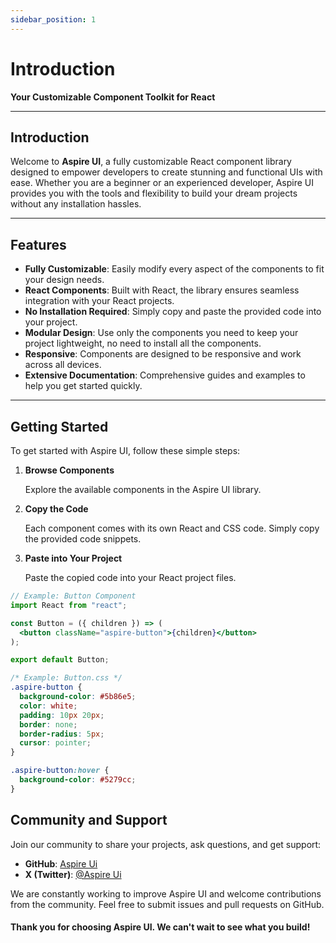 ```yaml
---
sidebar_position: 1
---
```


# Introduction

**Your Customizable Component Toolkit for React**

---

## Introduction

Welcome to **Aspire UI**, a fully customizable React component library designed to empower developers to create stunning and functional UIs with ease. Whether you are a beginner or an experienced developer, Aspire UI provides you with the tools and flexibility to build your dream projects without any installation hassles.

---

## Features

- **Fully Customizable**: Easily modify every aspect of the components to fit your design needs.
- **React Components**: Built with React, the library ensures seamless integration with your React projects.
- **No Installation Required**: Simply copy and paste the provided code into your project.
- **Modular Design**: Use only the components you need to keep your project lightweight, no need to install all the components.
- **Responsive**: Components are designed to be responsive and work across all devices.
- **Extensive Documentation**: Comprehensive guides and examples to help you get started quickly.

---

## Getting Started

To get started with Aspire UI, follow these simple steps:

1. **Browse Components**

   Explore the available components in the Aspire UI library.

2. **Copy the Code**

   Each component comes with its own React and CSS code. Simply copy the provided code snippets.

3. **Paste into Your Project**

   Paste the copied code into your React project files.

```jsx title="React JS Code"
// Example: Button Component
import React from "react";

const Button = ({ children }) => (
  <button className="aspire-button">{children}</button>
);

export default Button;
```

```CSS title="CSS"
/* Example: Button.css */
.aspire-button {
  background-color: #5b86e5;
  color: white;
  padding: 10px 20px;
  border: none;
  border-radius: 5px;
  cursor: pointer;
}

.aspire-button:hover {
  background-color: #5279cc;
}
```

## Community and Support

Join our community to share your projects, ask questions, and get support:

- **GitHub**: [Aspire Ui](https://blog.webdevsimplified.com/2023-06/markdown-crash-course/)
- **X (Twitter)**: [@Aspire Ui](https://blog.webdevsimplified.com/2023-06/markdown-crash-course/)

We are constantly working to improve Aspire UI and welcome contributions from the community. Feel free to submit issues and pull requests on GitHub.

#### Thank you for choosing Aspire UI. We can't wait to see what you build!
